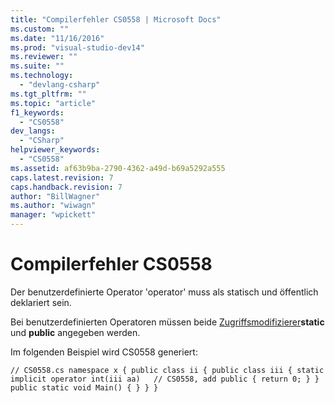 ```yaml
---
title: "Compilerfehler CS0558 | Microsoft Docs"
ms.custom: ""
ms.date: "11/16/2016"
ms.prod: "visual-studio-dev14"
ms.reviewer: ""
ms.suite: ""
ms.technology: 
  - "devlang-csharp"
ms.tgt_pltfrm: ""
ms.topic: "article"
f1_keywords: 
  - "CS0558"
dev_langs: 
  - "CSharp"
helpviewer_keywords: 
  - "CS0558"
ms.assetid: af63b9ba-2790-4362-a49d-b69a5292a555
caps.latest.revision: 7
caps.handback.revision: 7
author: "BillWagner"
ms.author: "wiwagn"
manager: "wpickett"
---
```

# Compilerfehler CS0558
Der benutzerdefinierte Operator 'operator' muss als statisch und öffentlich deklariert sein.  
  
 Bei benutzerdefinierten Operatoren müssen beide [Zugriffsmodifizierer](../../csharp/language-reference/keywords/modifiers.md)**static** und **public** angegeben werden.  
  
 Im folgenden Beispiel wird CS0558 generiert:  
  
```  
// CS0558.cs namespace x { public class ii { public class iii { static implicit operator int(iii aa)   // CS0558, add public { return 0; } } public static void Main() { } } }  
```